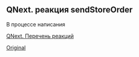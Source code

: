 ## QNext. реакция sendStoreOrder

В процессе написания



[QNext. Перечень реакций](/docs-test/reactions)
  
[Original](https://telegra.ph/QNext-admin-reaction-sendStoreOrder-05-09)